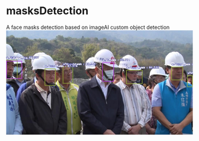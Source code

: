# masksDetection
A face masks detection based on imageAI custom object detection
![image](https://raw.githubusercontent.com/firmamentone/masksDetection/master/detected.jpg)


